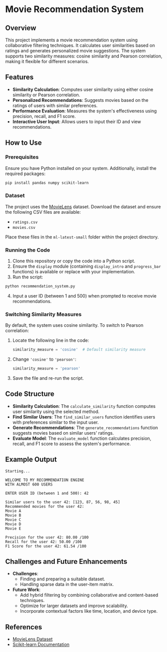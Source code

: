 # Movie Recommendation System

## Overview
This project implements a movie recommendation system using collaborative filtering techniques. It calculates user similarities based on ratings and generates personalized movie suggestions. The system supports two similarity measures: cosine similarity and Pearson correlation, making it flexible for different scenarios.

## Features
- **Similarity Calculation**: Computes user similarity using either cosine similarity or Pearson correlation.
- **Personalized Recommendations**: Suggests movies based on the ratings of users with similar preferences.
- **Performance Evaluation**: Measures the system's effectiveness using precision, recall, and F1 score.
- **Interactive User Input**: Allows users to input their ID and view recommendations.

## How to Use

### Prerequisites
Ensure you have Python installed on your system. Additionally, install the required packages:

```bash
pip install pandas numpy scikit-learn
```

### Dataset
The project uses the [MovieLens](https://grouplens.org/datasets/movielens/) dataset. Download the dataset and ensure the following CSV files are available:
- `ratings.csv`
- `movies.csv`

Place these files in the `ml-latest-small` folder within the project directory.

### Running the Code
1. Clone this repository or copy the code into a Python script.
2. Ensure the `display` module (containing `display_intro` and `progress_bar` functions) is available or replace with your implementation.
3. Run the script:

```bash
python recommendation_system.py
```
4. Input a user ID (between 1 and 500) when prompted to receive movie recommendations.

### Switching Similarity Measures
By default, the system uses cosine similarity. To switch to Pearson correlation:

1. Locate the following line in the code:
   ```python
   similarity_measure = 'cosine'  # Default similarity measure
   ```
2. Change `'cosine'` to `'pearson'`:
   ```python
   similarity_measure = 'pearson'
   ```
3. Save the file and re-run the script.

## Code Structure
- **Similarity Calculation**: The `calculate_similarity` function computes user similarity using the selected method.
- **Find Similar Users**: The `find_similar_users` function identifies users with preferences similar to the input user.
- **Generate Recommendations**: The `generate_recommendations` function suggests movies based on similar users' ratings.
- **Evaluate Model**: The `evaluate_model` function calculates precision, recall, and F1 score to assess the system's performance.

## Example Output
```plaintext
Starting...

WELCOME TO MY RECOMMENDATION ENGINE
WITH ALMOST 600 USERS

ENTER USER ID (between 1 and 500): 42

Similar users to the user 42: [123, 87, 56, 98, 45]
Recommended movies for the user 42:
Movie A
Movie B
Movie C
Movie D
Movie E

Precision for the user 42: 80.00 /100
Recall for the user 42: 50.00 /100
F1 Score for the user 42: 61.54 /100
```

## Challenges and Future Enhancements
- **Challenges**:
  - Finding and preparing a suitable dataset.
  - Handling sparse data in the user-item matrix.
- **Future Work**:
  - Add hybrid filtering by combining collaborative and content-based techniques.
  - Optimize for larger datasets and improve scalability.
  - Incorporate contextual factors like time, location, and device type.

## References
- [MovieLens Dataset](https://grouplens.org/datasets/movielens/)
- [Scikit-learn Documentation](https://scikit-learn.org/)
